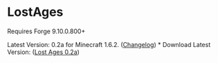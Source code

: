LostAges
========
Requires Forge 9.10.0.800+

Latest Version: 0.2a for Minecraft 1.6.2. ([Changelog](https://dl.dropboxusercontent.com/s/3ey6715s0hro85t/changelog.txt?token_hash))
	* Download Latest Version: ([Lost Ages 0.2a](https://www.dropbox.com/s/s319xs0jsnnbhq7/%5B1.6.2%5DLostAges-0.2a.jar))
